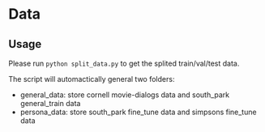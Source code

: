 # Data

## Usage

Please run `python split_data.py` to get the splited train/val/test data.<br>

The script will automactically general two folders: 
* general_data: store cornell movie-dialogs data and south_park general_train data
* persona_data: store south_park fine_tune data and simpsons fine_tune data
